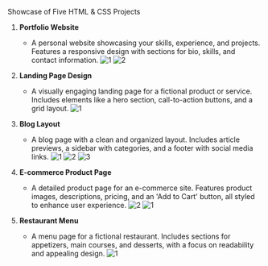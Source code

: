 Showcase of Five HTML & CSS Projects

1. **Portfolio Website**
   - A personal website showcasing your skills, experience, and projects. Features a responsive design with sections for bio, skills, and contact information.
![1](https://github.com/user-attachments/assets/7561a0c1-d928-44a5-a884-9ef7f8e941d7)
![2](https://github.com/user-attachments/assets/8390a063-5181-43a2-bf70-363962621e5f)

2. **Landing Page Design**
   - A visually engaging landing page for a fictional product or service. Includes elements like a hero section, call-to-action buttons, and a grid layout.
     ![1](https://github.com/user-attachments/assets/e5c7fd86-364c-486c-a9b5-e3f06b1d002f)


3. **Blog Layout**
   - A blog page with a clean and organized layout. Includes article previews, a sidebar with categories, and a footer with social media links.
     ![1](https://github.com/user-attachments/assets/4b695e71-b994-4c71-ac0a-6c4096e36d4f)
![2](https://github.com/user-attachments/assets/27b35cb1-e103-4af5-8e8b-dc4aca6ed692)
![3](https://github.com/user-attachments/assets/dfdc1f9e-3404-4c55-b442-04bc6c77cd65)

4. **E-commerce Product Page**
   - A detailed product page for an e-commerce site. Features product images, descriptions, pricing, and an 'Add to Cart' button, all styled to enhance user experience.
    ![2](https://github.com/user-attachments/assets/d10612a8-0172-47d5-9e27-8fb78e92362f)
![1](https://github.com/user-attachments/assets/59a2c778-b2c8-45f1-8ee8-3ec0e2f12198)


5. **Restaurant Menu**
   - A menu page for a fictional restaurant. Includes sections for appetizers, main courses, and desserts, with a focus on readability and appealing design.
     ![1](https://github.com/user-attachments/assets/0d5294ee-3dbe-42bb-87db-9ec24690029f)

